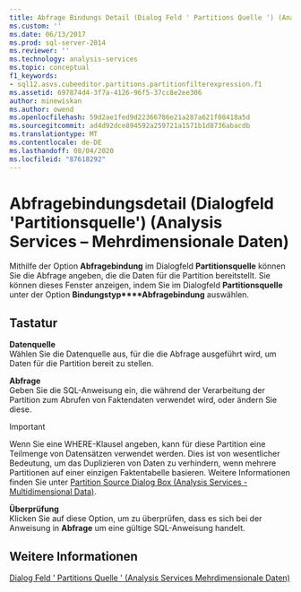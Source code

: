 ```yaml
---
title: Abfrage Bindungs Detail (Dialog Feld ' Partitions Quelle ') (Analysis Services-Mehrdimensionale Daten) | Microsoft-Dokumentation
ms.custom: ''
ms.date: 06/13/2017
ms.prod: sql-server-2014
ms.reviewer: ''
ms.technology: analysis-services
ms.topic: conceptual
f1_keywords:
- sql12.asvs.cubeeditor.partitions.partitionfilterexpression.f1
ms.assetid: 697874d4-3f7a-4126-96f5-37cc8e2ee306
author: minewiskan
ms.author: owend
ms.openlocfilehash: 59d2ae1fed9d22366786e21a287a621f08418a5d
ms.sourcegitcommit: ad4d92dce894592a259721a1571b1d8736abacdb
ms.translationtype: MT
ms.contentlocale: de-DE
ms.lasthandoff: 08/04/2020
ms.locfileid: "87618292"
---
```

# <a name="query-binding-detail-partition-source-dialog-box-analysis-services---multidimensional-data"></a>Abfragebindungsdetail (Dialogfeld 'Partitionsquelle') (Analysis Services – Mehrdimensionale Daten)
  Mithilfe der Option **Abfragebindung** im Dialogfeld **Partitionsquelle** können Sie die Abfrage angeben, die die Daten für die Partition bereitstellt. Sie können dieses Fenster anzeigen, indem Sie im Dialogfeld **Partitionsquelle** unter der Option **Bindungstyp****Abfragebindung** auswählen.  
  
## <a name="options"></a>Tastatur  
 **Datenquelle**  
 Wählen Sie die Datenquelle aus, für die die Abfrage ausgeführt wird, um Daten für die Partition bereit zu stellen.  
  
 **Abfrage**  
 Geben Sie die SQL-Anweisung ein, die während der Verarbeitung der Partition zum Abrufen von Faktendaten verwendet wird, oder ändern Sie diese.  
  
> [!IMPORTANT]  
>  Wenn Sie eine WHERE-Klausel angeben, kann für diese Partition eine Teilmenge von Datensätzen verwendet werden. Dies ist von wesentlicher Bedeutung, um das Duplizieren von Daten zu verhindern, wenn mehrere Partitionen auf einer einzigen Faktentabelle basieren. Weitere Informationen finden Sie unter [Partition Source Dialog Box &#40;Analysis Services - Multidimensional Data&#41;](partition-source-dialog-box-analysis-services-multidimensional-data.md).  
  
 **Überprüfung**  
 Klicken Sie auf diese Option, um zu überprüfen, dass es sich bei der Anweisung in **Abfrage** um eine gültige SQL-Anweisung handelt.  
  
## <a name="see-also"></a>Weitere Informationen  
 [Dialog Feld ' Partitions Quelle ' &#40;Analysis Services Mehrdimensionale Daten&#41;](partition-source-dialog-box-analysis-services-multidimensional-data.md)  
  
  
